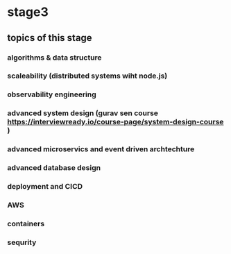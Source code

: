 # stage3

## topics of this stage

### algorithms & data structure
### scaleability (distributed systems wiht node.js)
### observability engineering
### advanced system design (gurav sen course https://interviewready.io/course-page/system-design-course )
### advanced microservics and event driven archtechture
### advanced database design
### deployment and CICD
### AWS
### containers
### sequrity

